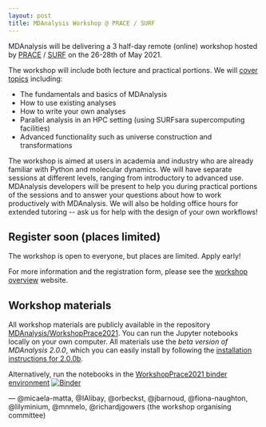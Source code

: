 ```yaml
---
layout: post
title: MDAnalysis Workshop @ PRACE / SURF
---
```


MDAnalysis will be delivering a 3 half-day remote (online) workshop hosted by [PRACE](https://prace-ri.eu/) / [SURF](https://www.surf.nl/en) on the 26-28th of May 2021.

The workshop will include both lecture and practical portions. We will [cover topics](https://events.prace-ri.eu/event/1201/timetable/) including:

* The fundamentals and basics of MDAnalysis
* How to use existing analyses
* How to write your own analyses
* Parallel analysis in an HPC setting (using SURFsara supercomputing facilities)
* Advanced functionality such as universe construction and transformations

The workshop is aimed at users in academia and industry who are already familiar with Python and molecular dynamics.
We will have separate sessions at different levels, ranging from introductory to
advanced use.
MDAnalysis developers will be present to help you during practical portions of the sessions and to answer your questions about how to work productively with MDAnalysis.
We will also be holding office hours for extended tutoring -- ask us for help with
the design of your own workflows!

## Register soon (places limited)

The workshop is open to everyone, but places are limited. Apply early!

For more information and the registration form, please see the [workshop overview](https://events.prace-ri.eu/event/1201/overview) website.

## Workshop materials

All workshop materials are publicly available in the repository [MDAnalysis/WorkshopPrace2021](https://github.com/MDAnalysis/WorkshopPrace2021). 
You can run the Jupyter notebooks locally on your own computer.
All materials use the *beta version of MDAnalysis 2.0.0*, which you can easily install by following the [installation instructions for 2.0.0b](https://github.com/MDAnalysis/WorkshopPrace2021/blob/main/INSTALL.md).

Alternatively, run the notebooks in the [WorkshopPrace2021 binder environment](https://mybinder.org/v2/gh/MDAnalysis/WorkshopPrace2021/HEAD) [![Binder](https://mybinder.org/badge_logo.svg)](https://mybinder.org/v2/gh/MDAnalysis/WorkshopPrace2021/HEAD)


— @micaela-matta, @IAlibay, @orbeckst, @jbarnoud, @fiona-naughton, @lilyminium, @mnmelo, @richardjgowers (the workshop organising committee)
